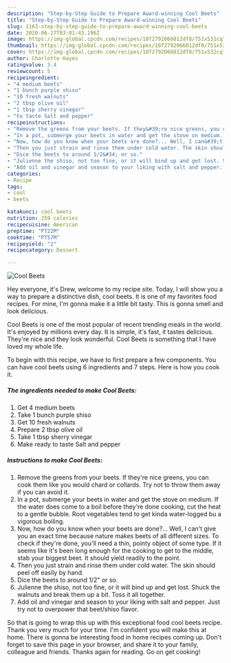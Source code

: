 ```yaml
---
description: "Step-by-Step Guide to Prepare Award-winning Cool Beets"
title: "Step-by-Step Guide to Prepare Award-winning Cool Beets"
slug: 1163-step-by-step-guide-to-prepare-award-winning-cool-beets
date: 2020-06-27T03:01:43.196Z
image: https://img-global.cpcdn.com/recipes/18f2792066012df8/751x532cq70/cool-beets-recipe-main-photo.jpg
thumbnail: https://img-global.cpcdn.com/recipes/18f2792066012df8/751x532cq70/cool-beets-recipe-main-photo.jpg
cover: https://img-global.cpcdn.com/recipes/18f2792066012df8/751x532cq70/cool-beets-recipe-main-photo.jpg
author: Charlotte Hayes
ratingvalue: 3.4
reviewcount: 5
recipeingredient:
- "4 medium beets"
- "1 bunch purple shiso"
- "10 fresh walnuts"
- "2 tbsp olive oil"
- "1 tbsp sherry vinegar"
- "to taste Salt and pepper"
recipeinstructions:
- "Remove the greens from your beets. If they&#39;re nice greens, you can cook them like you would chard or collards. Try not to throw them away if you can avoid it."
- "In a pot, submerge your beets in water and get the stove on medium. If the water does come to a boil before they&#39;re done cooking, cut the heat to a gentle bubble. Root vegetables tend to get kinda water-logged bu a vigorous boiling."
- "Now, how do you know when your beets are done?... Well, I can&#39;t give you an exact time because nature makes beets of all different sizes. To check if they&#39;re done, you&#39;ll need a thin, pointy object of some type. If it seems like it&#39;s been long enough for the cooking to get to the middle, stab your biggest beet. It should yield readily to the point."
- "Then you just strain and rinse them under cold water. The skin should peel off easily by hand."
- "Dice the beets to around 1/2&#34; or so."
- "Julienne the shiso, not too fine, or it will bind up and get lost. Shuck the walnuts and break them up a bit. Toss it all together."
- "Add oil and vinegar and season to your liking with salt and pepper. Just try not to overpower that beet/shiso flavor."
categories:
- Recipe
tags:
- cool
- beets

katakunci: cool beets 
nutrition: 259 calories
recipecuisine: American
preptime: "PT22M"
cooktime: "PT57M"
recipeyield: "2"
recipecategory: Dessert

---
```



![Cool Beets](https://img-global.cpcdn.com/recipes/18f2792066012df8/751x532cq70/cool-beets-recipe-main-photo.jpg)

Hey everyone, it's Drew, welcome to my recipe site. Today, I will show you a way to prepare a distinctive dish, cool beets. It is one of my favorites food recipes. For mine, I'm gonna make it a little bit tasty. This is gonna smell and look delicious.

Cool Beets is one of the most popular of recent trending meals in the world. It's enjoyed by millions every day. It is simple, it's fast, it tastes delicious. They're nice and they look wonderful. Cool Beets is something that I have loved my whole life.




To begin with this recipe, we have to first prepare a few components. You can have cool beets using 6 ingredients and 7 steps. Here is how you cook it.

<!--inarticleads1-->

##### The ingredients needed to make Cool Beets:

1. Get 4 medium beets
1. Take 1 bunch purple shiso
1. Get 10 fresh walnuts
1. Prepare 2 tbsp olive oil
1. Take 1 tbsp sherry vinegar
1. Make ready to taste Salt and pepper




<!--inarticleads2-->

##### Instructions to make Cool Beets:

1. Remove the greens from your beets. If they&#39;re nice greens, you can cook them like you would chard or collards. Try not to throw them away if you can avoid it.
1. In a pot, submerge your beets in water and get the stove on medium. If the water does come to a boil before they&#39;re done cooking, cut the heat to a gentle bubble. Root vegetables tend to get kinda water-logged bu a vigorous boiling.
1. Now, how do you know when your beets are done?... Well, I can&#39;t give you an exact time because nature makes beets of all different sizes. To check if they&#39;re done, you&#39;ll need a thin, pointy object of some type. If it seems like it&#39;s been long enough for the cooking to get to the middle, stab your biggest beet. It should yield readily to the point.
1. Then you just strain and rinse them under cold water. The skin should peel off easily by hand.
1. Dice the beets to around 1/2&#34; or so.
1. Julienne the shiso, not too fine, or it will bind up and get lost. Shuck the walnuts and break them up a bit. Toss it all together.
1. Add oil and vinegar and season to your liking with salt and pepper. Just try not to overpower that beet/shiso flavor.




So that is going to wrap this up with this exceptional food cool beets recipe. Thank you very much for your time. I'm confident you will make this at home. There is gonna be interesting food in home recipes coming up. Don't forget to save this page in your browser, and share it to your family, colleague and friends. Thanks again for reading. Go on get cooking!
